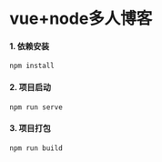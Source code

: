 # vue+node多人博客
#### 1. 依赖安装

```
npm install
```

#### 2. 项目启动

```
npm run serve

```


#### 3. 项目打包

```
npm run build
```
